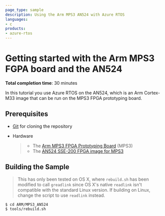 ```yaml
---
page_type: sample
description: Using the Arm MPS3 AN524 with Azure RTOS
languages:
- c
products:
- azure-rtos
---
```


# Getting started with the Arm MPS3 FGPA board and the AN524

**Total completion time**:  30 minutes

In this tutorial you use Azure RTOS on the AN524, which is an Arm Cortex-M33
image that can be run on the MPS3 FPGA prototyping board.

## Prerequisites

* [Git](https://git-scm.com/downloads) for cloning the repository
* Hardware

    > * The [Arm MPS3 FPGA Prototyping Board](https://developer.arm.com/tools-and-software/development-boards/fpga-prototyping-boards/mps3) (MPS3)
    > * The [AN524 SSE-200 FPGA image for MPS3](https://developer.arm.com/tools-and-software/development-boards/fpga-prototyping-boards/download-fpga-images)

## Building the Sample

> This has only been tested on OS X, where `rebuild.sh` has been modified
  to call `greadlink` since OS X's native `readlink` isn't compatible with
  the standard Linux version. If building on Linux, change the script to
  use `readlink` instead.
  
```bash
$ cd ARM/MPS3_AN524
$ tools/rebuild.sh
```

